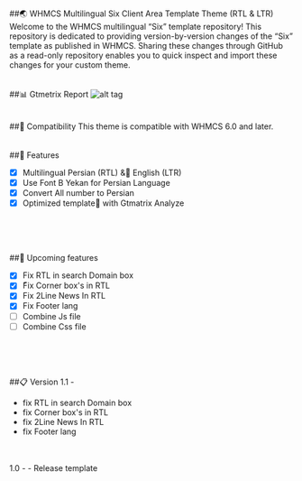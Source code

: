 ##:earth_asia: WHMCS Multilingual Six Client Area Template Theme (RTL & LTR)
Welcome to the WHMCS multilingual “Six” template repository! This repository is dedicated to providing version-by-version changes of the “Six” template as published in WHMCS. Sharing these changes through GitHub as a read-only repository enables you to quick inspect and import these changes for your custom theme.
<br/>
<br/>
<br/>
##:bar_chart: Gtmetrix Report
![alt tag](http://client.safedataset.com/rp.png "Gtmetrix Report")
<br/>
<br/>
<br/>
##:nut_and_bolt: Compatibility
This theme is compatible with WHMCS 6.0 and later.
<br/>
<br/>
<br/>
##:rocket: Features
- [x] Multilingual Persian (RTL) & ٍEnglish (LTR)
- [x] Use Font B Yekan for Persian Language
- [x] Convert All number to Persian 
- [x] Optimized template ٌwith Gtmatrix Analyze 
<br/>
<br/>
<br/>

##:mag_right: Upcoming features
- [x] Fix RTL in search Domain box
- [x] ّFix Corner box's in RTL 
- [x] Fix 2Line News In RTL
- [x] Fix Footer lang 
- [ ] Combine Js file 
- [ ] Combine Css file

<br/>
<br/>
<br/>

##:clipboard: Version
1.1 -
- fix RTL in search Domain box
- fix Corner box's in RTL
- fix 2Line News In RTL
- fix Footer lang
 <br/>
 <br/>
1.0 - 
- Release template 
